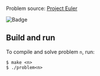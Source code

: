 Problem source: [Project Euler](https://projecteuler.net/)

![Badge](https://projecteuler.net/profile/chru.png)

## Build and run

To compile and solve problem `n`, run:

```
$ make <n>
$ ./problem<n>
```
